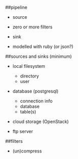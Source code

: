 ##pipeline
* source
* zero or more filters
* sink

* modelled with ruby (or json?)

##sources and sinks (minimum)
* local filesystem
	* directory
	* user
	 
* database (postgresql)
	* connection info
	* database
	* table(s)
	
* cloud storage (OpenStack)
* ftp server

##filters
* (un)compress


